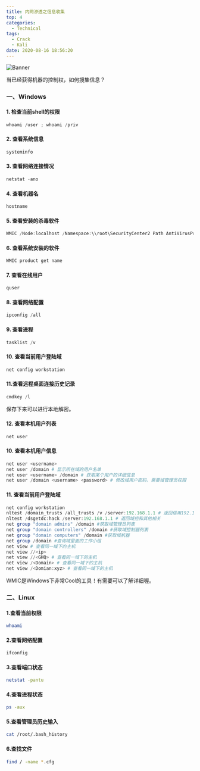 ```yaml
---
title: 内网渗透之信息收集
top: 4
categories:
  - Technical
tags:
  - Crack
  - Kali
date: 2020-08-16 18:56:20
---
```


![Banner](http://leiblog.wang/static/image/2020/8/8TItlZ.jpg)

当已经获得机器的控制权，如何搜集信息？

<!-- more -->

### 一、Windows

#### 1. 检查当前shell的权限

```powershell
whoami /user ; whoami /priv
```

#### 2. 查看系统信息

```powershell
systeminfo
```

#### 3. 查看网络连接情况

```powershell
netstat -ano
```

#### 4. 查看机器名

```powershell
hostname
```

#### 5. 查看安装的杀毒软件

```powershell
WMIC /Node:localhost /Namespace:\\root\SecurityCenter2 Path AntiVirusProduct GetdisplayName /Format:List
```

#### 6. 查看系统安装的软件

```powershell
WMIC product get name
```

#### 7. 查看在线用户

```powershell
quser
```

#### 8. 查看网络配置

```powershell
ipconfig /all
```

#### 9. 查看进程

```powershell
tasklist /v
```

#### 10. 查看当前用户登陆域

```powershell
net config workstation
```

#### 11.查看远程桌面连接历史记录

```powershell
cmdkey /l
```

保存下来可以进行本地解密。

#### 12. 查看本机用户列表

```powershell
net user
```

#### 10. 查看本机用户信息

```powershell
net user <username>
net user /domain # 显示所在域的用户名单
net user <username> /domain # 获取某个用户的详细信息
net user /domain <username> <password> # 修改域用户密码，需要域管理员权限
```

#### 11. 查看当前用户登陆域

```powershell
net config workstation
nltest /domain_trusts /all_trusts /v /server:192.168.1.1 # 返回信用192.168.1.1的列表
nltest /dsgetdc:hack /server:192.168.1.1 # 返回域控和其他相关
net group "domain admins" /domain #获取域管理员列表
net group "domain controllers" /domain #获取域控制器列表
net group "domain computers" /domain #获取域机器
net group /domain #查询域里面的工作小组
net view # 查看同一域下的主机
net view //<ip> 
net view //<GHQ> # 查看同一域下的主机
net view /<Domain> # 查看同一域下的主机
net view /<Domian:xyz> # 查看同一域下的主机
```

WMIC是Windows下非常Cool的工具！有需要可以了解详细喔。

### 二、Linux

#### 1.查看当前权限

```bash
whoami
```

#### 2.查看网络配置

```bash
ifconfig
```

#### 3.查看端口状态

```bash
netstat -pantu
```

#### 4.查看进程状态

```bash
ps -aux
```

#### 5.查看管理员历史输入

```bash
cat /root/.bash_history
```

#### 6.查找文件

```bash
find / -name *.cfg
```



